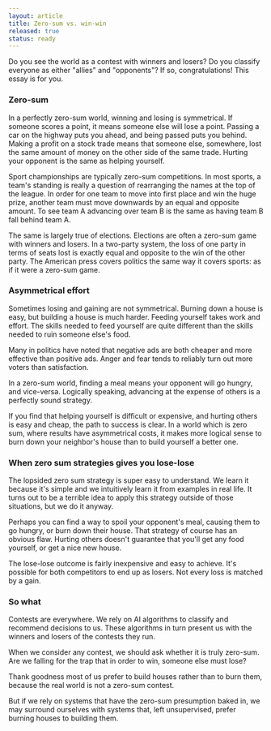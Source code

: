 ```yaml
---
layout: article
title: Zero-sum vs. win-win
released: true
status: ready
---
```


Do you see the world as a contest with winners and losers? Do you
classify everyone as either "allies" and "opponents"? If so, congratulations!
This essay is for you. 

### Zero-sum

In a perfectly zero-sum world, winning and losing is symmetrical.  If
someone scores a point, it means someone else will lose a
point. Passing a car on the highway puts you ahead, and being passed
puts you behind. Making a profit on a stock trade means that someone
else, somewhere, lost the same amount of money on the other side of
the same trade. Hurting your opponent is the same as helping yourself.

Sport championships are typically zero-sum competitions.  In most
sports, a team's standing is really a question of rearranging the
names at the top of the league. In order for one team to move into
first place and win the huge prize, another team must move downwards
by an equal and opposite amount. To see team A advancing over team B
is the same as having team B fall behind team A.

The same is largely true of elections. Elections are often a zero-sum
game with winners and losers. In a two-party system, the loss of one
party in terms of seats lost is exactly equal and opposite to the win
of the other party. The American press covers politics the same way it
covers sports: as if it were a zero-sum game.


### Asymmetrical effort

Sometimes losing and gaining are not symmetrical. Burning down a house
is easy, but building a house is much harder.  Feeding yourself takes
work and effort. The skills needed to feed yourself are quite
different than the skills needed to ruin someone else's food.

Many in politics have noted that negative ads are both cheaper and
more effective than positive ads. Anger and fear tends to reliably
turn out more voters than satisfaction.

In a zero-sum world, finding a meal means your opponent will go
hungry, and vice-versa. Logically speaking, advancing at the expense
of others is a perfectly sound strategy.

If you find that helping yourself is difficult or expensive, and
hurting others is easy and cheap, the path to success is clear.  In a
world which is zero sum, where results have asymmetrical costs, it
makes more logical sense to burn down your neighbor's house than to
build yourself a better one.


### When zero sum strategies gives you lose-lose

The lopsided zero sum strategy is super easy to understand. We learn
it because it's simple and we intuitively learn it from examples in
real life. It turns out to be a terrible idea to apply this strategy
outside of those situations, but we do it anyway.

Perhaps you can find a way to spoil your opponent's meal, causing them
to go hungry, or burn down their house. That strategy of course has an
obvious flaw. Hurting others doesn't guarantee that you'll get any
food yourself, or get a nice new house.

The lose-lose outcome is fairly inexpensive and easy to achieve.
It's possible for both competitors to end up as losers. Not every loss
is matched by a gain.

### So what

Contests are everywhere. We rely on AI algorithms to classify and
recommend decisions to us. These algorithms in turn present us with
the winners and losers of the contests they run.

When we consider any contest, we should ask whether it is truly
zero-sum. Are we falling for the trap that in order to win, someone
else must lose?

Thank goodness most of us prefer to build houses rather than to burn
them, because the real world is not a zero-sum contest.

But if we rely on systems that have the zero-sum presumption baked in,
we may surround ourselves with systems that, left unsupervised, prefer
burning houses to building them.


